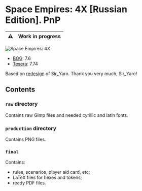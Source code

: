 # Space Empires: 4X [Russian Edition]. PnP

| :warning: | Work in progress |
| -----     | -----            |

![Space Empires: 4X](https://cf.geekdo-images.com/vTjwJ2b4t_1_2p_e3Q0mlB1Qdpc=/fit-in/246x300/pic953180.jpg)

- [BGG](https://boardgamegeek.com/boardgame/84419/space-empires-4x): 7.6
- [Tesera](https://tesera.ru/game/Space-Empires-4X/): 7.74

Based on [redesign](https://www.gry-planszowe.pl/forum/viewtopic.php?t=44245) of
Sir_Yaro. Thank you very much, Sir_Yaro!

## Contents

### `raw` directory

Contains raw Gimp files and needed cyrillic and latin fonts.

### `production` directory

Contains PNG files.

### `final`

Contains:

- rules, scenarios, player aid card, etc;
- LaTeX files for hexes and tokens;
- ready PDF files.
